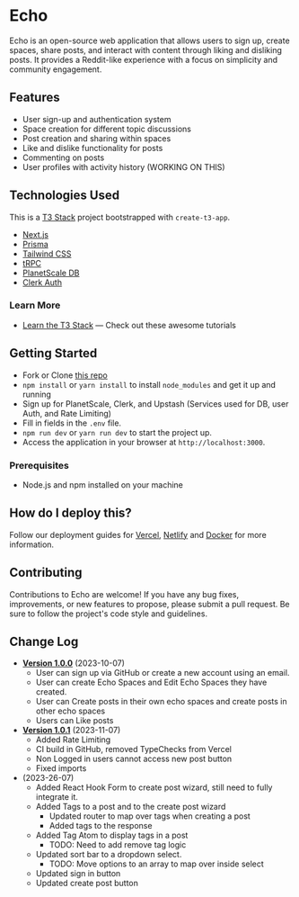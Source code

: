 # Echo

Echo is an open-source web application that allows users to sign up, create spaces, share posts, and interact with content through liking and disliking posts. It provides a Reddit-like experience with a focus on simplicity and community engagement.

## Features

- User sign-up and authentication system
- Space creation for different topic discussions
- Post creation and sharing within spaces
- Like and dislike functionality for posts
- Commenting on posts
- User profiles with activity history (WORKING ON THIS)

## Technologies Used
This is a [T3 Stack](https://create.t3.gg/) project bootstrapped with `create-t3-app`.

- [Next.js](https://nextjs.org)
- [Prisma](https://prisma.io)
- [Tailwind CSS](https://tailwindcss.com)
- [tRPC](https://trpc.io)
- [PlanetScale DB](https://app.planetscale.com/)
- [Clerk Auth](https://clerk.com)
### Learn More
- [Learn the T3 Stack](https://create.t3.gg/en/faq#what-learning-resources-are-currently-available) — Check out these awesome tutorials


## Getting Started
- Fork or Clone [this repo](https://github.com/brogrammer-codes/Echo)
- `npm install` or `yarn install` to install `node_modules` and get it up and running
- Sign up for PlanetScale, Clerk, and Upstash (Services used for DB, user Auth, and Rate Limiting)
- Fill in fields in the `.env` file. 
- `npm run dev` or `yarn run dev` to start the project up. 
- Access the application in your browser at `http://localhost:3000`.
### Prerequisites

- Node.js and npm installed on your machine


## How do I deploy this?

Follow our deployment guides for [Vercel](https://create.t3.gg/en/deployment/vercel), [Netlify](https://create.t3.gg/en/deployment/netlify) and [Docker](https://create.t3.gg/en/deployment/docker) for more information.

## Contributing

Contributions to Echo are welcome! If you have any bug fixes, improvements, or new features to propose, please submit a pull request. Be sure to follow the project's code style and guidelines.

## Change Log
- **[Version 1.0.0](https://github.com/brogrammer-codes/Echo/releases/tag/v1.0.0)** (2023-10-07)
     - User can sign up via GitHub or create a new account using an email. 
     - User can create Echo Spaces and Edit Echo Spaces they have created. 
     - User can Create posts in their own echo spaces and create posts in other echo spaces
     - Users can Like posts
- **[Version 1.0.1](https://github.com/brogrammer-codes/Echo/releases/tag/v1.0.1)** (2023-11-07)
     - Added Rate Limiting
     - CI build in GitHub, removed TypeChecks from Vercel
     - Non Logged in users cannot access new post button
     - Fixed imports
- (2023-26-07)
  - Added React Hook Form to create post wizard, still need to fully integrate it. 
  - Added Tags to a post and to the create post wizard
    - Updated router to map over tags when creating a post
    - Added tags to the response 
  - Added Tag Atom to display tags in a post
    - TODO: Need to add remove tag logic 
  - Updated sort bar to a dropdown select.
    - TODO: Move options to an array to map over inside select
  - Updated sign in button
  - Updated create post button